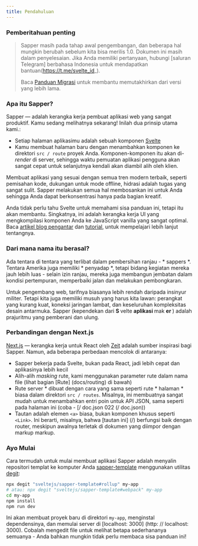 ```yaml
---
title: Pendahuluan
---
```


###  Pemberitahuan penting

> Sapper masih pada tahap awal pengembangan, dan beberapa hal mungkin berubah sebelum kita bisa merilis 1.0. Dokumen ini masih dalam penyelesaian. Jika Anda memiliki pertanyaan, hubungi [saluran Telegram] berbahasa Indonesia untuk mendapatkan bantuan(https://t.me/svelte_id_).
>
> Baca [Panduan Migrasi](migrating) untuk membantu memutakhirkan dari versi yang lebih lama.

### Apa itu Sapper?

Sapper — adalah kerangka kerja pembuat aplikasi web yang sangat produktif. Kamu sedang melihatnya sekarang! Inilah dua prinsip utama kami.:

* Setiap halaman aplikasimu adalah sebuah komponen [Svelte](https://svelte.dev)
* Kamu membuat halaman baru dengan menambahkan komponen ke direktori `src / route` proyek Anda. Komponen-komponen itu akan di-_render_ di server, sehingga waktu pemuatan aplikasi pengguna akan sangat cepat untuk selanjutnya kendali akan diambil alih oleh klien.

Membuat aplikasi yang sesuai dengan semua tren modern terbaik, seperti pemisahan kode, dukungan untuk mode offline, hidrasi adalah tugas yang sangat sulit. Sapper melakukan semua hal membosankan ini untuk Anda sehingga Anda dapat berkonsentrasi hanya pada bagian kreatif.

Anda tidak perlu tahu Svelte untuk memahami sisa panduan ini, tetapi itu akan membantu. Singkatnya, ini adalah kerangka kerja UI yang mengkompilasi komponen Anda ke JavaScript vanilla yang sangat optimal. Baca [artikel blog pengantar](https://svelte.dev/blog/svelte-3-rethinking-reactivity) dan [tutorial](https://svelte.dev/tutorial), untuk mempelajari lebih lanjut tentangnya.

### Dari mana nama itu berasal?

Ada tentara di tentara yang terlibat dalam pembersihan ranjau - * sappers *. Tentara Amerika juga memiliki * penyadap *, tetapi bidang kegiatan mereka jauh lebih luas - selain izin ranjau, mereka juga membangun jembatan dalam kondisi pertempuran, memperbaiki jalan dan melakukan pembongkaran.

Untuk pengembang web, tarifnya biasanya lebih rendah daripada insinyur militer. Tetapi kita juga memiliki musuh yang harus kita lawan: perangkat yang kurang kuat, koneksi jaringan lambat, dan keseluruhan kompleksitas desain antarmuka. Sapper (kependekan dari <b> S </b> velte <b> aplikasi </b> mak <b> er </b>) adalah prajuritmu yang pemberani dan ulung.

### Perbandingan dengan Next.js

[Next.js](https://github.com/zeit/next.js) — kerangka kerja untuk React oleh [Zeit](https://zeit.co) adalah sumber inspirasi bagi Sapper. Namun, ada beberapa perbedaan mencolok di antaranya:

* Sapper bekerja pada Svelte, bukan pada React, jadi lebih cepat dan aplikasinya lebih kecil
* Alih-alih _masking_ rute, kami menggunakan parameter rute dalam nama file (lihat bagian [Rute] (docs/routing) di bawah)
* Rute server * dibuat dengan cara yang sama seperti rute * halaman * biasa dalam direktori `src / routes`. Misalnya, ini membuatnya sangat mudah untuk menambahkan entri poin untuk API JSON, sama seperti pada halaman ini (coba - [/ doc.json 022 (/ doc.json))
* Tautan adalah elemen `<a>` biasa, bukan komponen khusus seperti `<Link>`. Ini berarti, misalnya, bahwa [tautan ini] (/) berfungsi baik dengan router, meskipun awalnya terletak di dokumen yang diimpor dengan markup markup.

### Ayo Mulai

Cara termudah untuk mulai membuat aplikasi Sapper adalah menyalin repositori templat ke komputer Anda [sapper-template](https://github.com/sveltejs/sapper-template) menggunakan utilitas [degit](https://github.com/Rich-Harris/degit):

```bash
npx degit "sveltejs/sapper-template#rollup" my-app
# atau: npx degit "sveltejs/sapper-template#webpack" my-app
cd my-app
npm install
npm run dev
```

Ini akan membuat proyek baru di direktori `my-app`, menginstal dependensinya, dan memulai server di [localhost: 3000] (http: // localhost: 3000). Cobalah mengedit file untuk melihat betapa sederhananya semuanya - Anda bahkan mungkin tidak perlu membaca sisa panduan ini!
